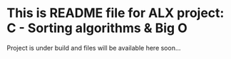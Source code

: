 # This is README file for ALX project:  C - Sorting algorithms & Big O

 Project is under build and files will be available here soon...
